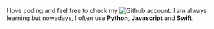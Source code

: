 I love coding and feel free to check my ![Github](https://www.github.com/domenicosolazzo) account.
I am always learning but nowadays, I often use **Python**, **Javascript** and **Swift**.
